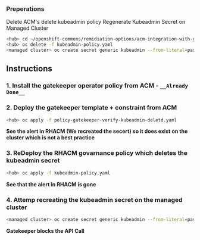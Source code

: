 ### Preperations
Delete ACM's delete kubeadmin policy 
Regenerate Kubeadmin Secret on Managed Cluster

```bash
<hub> cd ~/openshift-commons/remidiation-options/acm-integration-with-gatekeeper-operator
<hub> oc delete -f kubeadmin-policy.yaml
<managed cluster> oc create secret generic kubeadmin --from-literal=password=lol -n kube-system
```

## Instructions 
### 1. Install the gatekeeper operator policy from ACM - `__Already Done__`

### 2. Deploy the gatekeeper template + constraint from ACM
```bash
<hub> oc apply -f policy-gatekeeper-verify-kubeadmin-deletd.yaml 
```

**See the alert in RHACM (We recreated the secert) so it does exist on the cluster which is not a best practice**

### 3. ReDeploy the RHACM govarnance policy which deletes the kubeadmin secret
```bash
<hub> oc apply -f kubeadmin-policy.yaml 
```

**See that the alert in RHACM is gone**

### 4. Attemp recreating the kubeadmin secret on the managed cluster

```bash
<managed cluster> oc create secret generic kubeadmin --from-literal=password=lol -n kube-system
```

**Gatekeeper blocks the API Call** 
